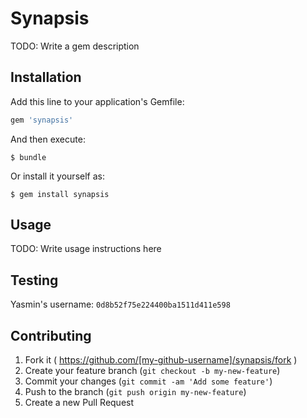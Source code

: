 # Synapsis

TODO: Write a gem description

## Installation

Add this line to your application's Gemfile:

```ruby
gem 'synapsis'
```

And then execute:

    $ bundle

Or install it yourself as:

    $ gem install synapsis

## Usage

TODO: Write usage instructions here

## Testing

Yasmin's username: `0d8b52f75e224400ba1511d411e598`

## Contributing

1. Fork it ( https://github.com/[my-github-username]/synapsis/fork )
2. Create your feature branch (`git checkout -b my-new-feature`)
3. Commit your changes (`git commit -am 'Add some feature'`)
4. Push to the branch (`git push origin my-new-feature`)
5. Create a new Pull Request
